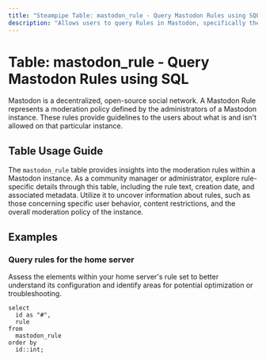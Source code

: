 ```yaml
---
title: "Steampipe Table: mastodon_rule - Query Mastodon Rules using SQL"
description: "Allows users to query Rules in Mastodon, specifically the rule definitions, providing insights into the moderation policy of a Mastodon instance."
---
```


# Table: mastodon_rule - Query Mastodon Rules using SQL

Mastodon is a decentralized, open-source social network. A Mastodon Rule represents a moderation policy defined by the administrators of a Mastodon instance. These rules provide guidelines to the users about what is and isn't allowed on that particular instance.

## Table Usage Guide

The `mastodon_rule` table provides insights into the moderation rules within a Mastodon instance. As a community manager or administrator, explore rule-specific details through this table, including the rule text, creation date, and associated metadata. Utilize it to uncover information about rules, such as those concerning specific user behavior, content restrictions, and the overall moderation policy of the instance.

## Examples

### Query rules for the home server
Assess the elements within your home server's rule set to better understand its configuration and identify areas for potential optimization or troubleshooting.

```sql+postgres
select
  id as "#",
  rule
from
  mastodon_rule
order by
  id::int;
```

